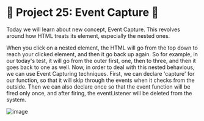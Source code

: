 # 🎯 Project 25: Event Capture 🥁

Today we will learn about new concept, Event Capture. This revolves around how HTML treats its element, especially the nested ones.

When you click on a nested element, the HTML will go from the top down to reach your clicked element, and then it go back up again. So for example, in our today's test, it will go from the outer first, one, then to three, and then it goes back to one as well. Now, in order to deal with this nested behavious, we can use Event Capturing techniques. First, we can declare 'capture' for our function, so that it will skip through the events when it checks from the outside. Then we can also declare once so that the event function will be fired only once, and after firing, the eventListener will be deleted from the system.

![image](https://github.com/user-attachments/assets/fc7147f5-6801-416f-810a-d2542a8cb9b6)
